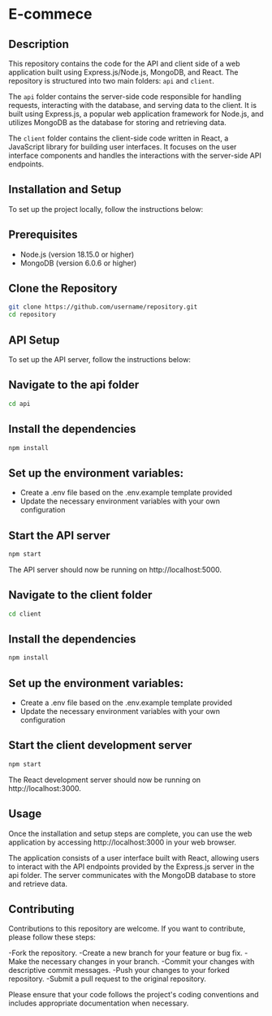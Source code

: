 # E-commece

## Description

This repository contains the code for the API and client side of a web application built using Express.js/Node.js, MongoDB, and React. The repository is structured into two main folders: `api` and `client`.

The `api` folder contains the server-side code responsible for handling requests, interacting with the database, and serving data to the client. It is built using Express.js, a popular web application framework for Node.js, and utilizes MongoDB as the database for storing and retrieving data.

The `client` folder contains the client-side code written in React, a JavaScript library for building user interfaces. It focuses on the user interface components and handles the interactions with the server-side API endpoints.

## Installation and Setup

To set up the project locally, follow the instructions below:

## Prerequisites

- Node.js (version 18.15.0 or higher)
- MongoDB (version 6.0.6 or higher)

## Clone the Repository

```bash
git clone https://github.com/username/repository.git
cd repository
```
## API Setup

To set up the API server, follow the instructions below:


## Navigate to the api folder
```bash
cd api
```
## Install the dependencies
```bash
npm install
```

## Set up the environment variables:
- Create a .env file based on the .env.example template provided
- Update the necessary environment variables with your own configuration

## Start the API server
```bash
npm start
```

The API server should now be running on http://localhost:5000.

## Navigate to the client folder
```bash
cd client
```
## Install the dependencies
```bash
npm install
```
## Set up the environment variables:
- Create a .env file based on the .env.example template provided
 - Update the necessary environment variables with your own configuration

## Start the client development server
```bash
npm start
```

The React development server should now be running on http://localhost:3000.

## Usage
Once the installation and setup steps are complete, you can use the web application by accessing http://localhost:3000 in your web browser.

The application consists of a user interface built with React, allowing users to interact with the API endpoints provided by the Express.js server in the api folder. The server communicates with the MongoDB database to store and retrieve data.

## Contributing
Contributions to this repository are welcome. If you want to contribute, please follow these steps:

-Fork the repository.
-Create a new branch for your feature or bug fix.
-Make the necessary changes in your branch.
-Commit your changes with descriptive commit messages.
-Push your changes to your forked repository.
-Submit a pull request to the original repository.

Please ensure that your code follows the project's coding conventions and includes appropriate documentation when necessary.
